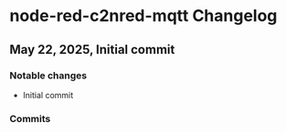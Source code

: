 # node-red-c2nred-mqtt Changelog

## May 22, 2025, Initial commit

### Notable changes
- Initial commit
 
### Commits

